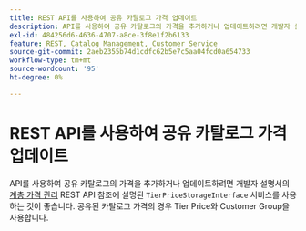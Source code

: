 ```yaml
---
title: REST API를 사용하여 공유 카탈로그 가격 업데이트
description: API를 사용하여 공유 카탈로그의 가격을 추가하거나 업데이트하려면 개발자 설명서의 [계층 가격 관리](https://developer.adobe.com/commerce/webapi/rest/modules/catalog/catalog-pricing/#manage-tier-prices) REST API 참조에 설명된 'TierPriceStorageInterface' 서비스를 사용하는 것이 좋습니다. 공유된 카탈로그 가격의 경우 Tier Price와 Customer Group을 사용합니다.
exl-id: 484256d6-4636-4707-a8ce-3f8e1f2b6133
feature: REST, Catalog Management, Customer Service
source-git-commit: 2aeb2355b74d1cdfc62b5e7c5aa04fcd0a654733
workflow-type: tm+mt
source-wordcount: '95'
ht-degree: 0%

---
```


# REST API를 사용하여 공유 카탈로그 가격 업데이트

API를 사용하여 공유 카탈로그의 가격을 추가하거나 업데이트하려면 개발자 설명서의 [계층 가격 관리](https://developer.adobe.com/commerce/webapi/rest/modules/catalog/catalog-pricing/#manage-tier-prices) REST API 참조에 설명된 `TierPriceStorageInterface` 서비스를 사용하는 것이 좋습니다. 공유된 카탈로그 가격의 경우 Tier Price와 Customer Group을 사용합니다.
